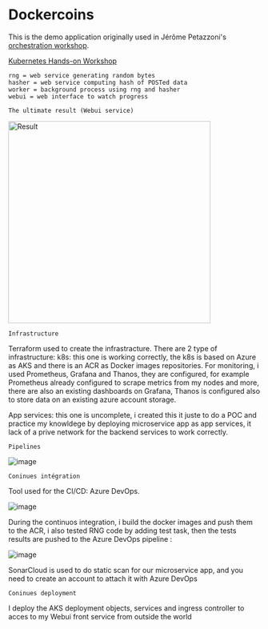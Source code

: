 # Dockercoins

This is the demo application originally used in Jérôme Petazzoni's [orchestration workshop](https://github.com/jpetazzo/container.training).

[Kubernetes Hands-on Workshop](https://training.play-with-kubernetes.com/kubernetes-workshop/)
```
rng = web service generating random bytes
hasher = web service computing hash of POSTed data
worker = background process using rng and hasher
webui = web interface to watch progress
```

```
The ultimate result (Webui service)
```

<img width="404" alt="Result" src="https://user-images.githubusercontent.com/57577628/164680453-28d07882-a76f-4692-b8d4-c841e1afa40f.PNG">

```
Infrastructure
```
Terraform used to create the infrastracture.
There are 2 type of infrastructure:
k8s: this one is working correctly, the k8s is based on Azure as AKS and there is an ACR as Docker images repositories.
For monitoring, i used Prometheus, Grafana and Thanos, they are configured, for example Prometheus already configured to scrape metrics from my nodes and more, there are also an existing dashboards on Grafana, Thanos is configured also to store data on an existing azure account storage.

App services: this one is uncomplete, i created this it juste to do a POC and practice my knowldege by deploying microservice app as app services, it lack of a prive network for the backend services to work correctly.


```
Pipelines
```
![image](https://user-images.githubusercontent.com/57577628/164688316-fcdd655c-0587-4a32-814a-2a7c62981b27.png)


```
Coninues intégration
```

Tool used for the CI/CD: Azure DevOps.

![image](https://user-images.githubusercontent.com/57577628/164684698-40d87f06-e700-4ed7-a9c2-f6036154cf7e.png)

During the continuos integration, i build the docker images and push them to the ACR, i also tested RNG code by adding test task, then the tests results are pushed to the Azure DevOps pipeline :

![image](https://user-images.githubusercontent.com/57577628/164685758-34251c6d-a1ad-4acd-9253-c7c100a2779f.png)

SonarCloud is used to do static scan for our microservice app, and you need to create an account to attach it with Azure DevOps

```
Coninues deployment
```

I deploy the AKS deployment objects, services and ingress controller to acces to my Webui front service from outside the world

